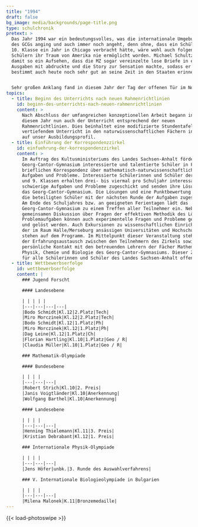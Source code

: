```yaml
---
title: "1994"
draft: false
bg_image: media/backgrounds/page-title.png
type: schulchronik
pretext: >
  Das Jahr 1994 war ein bedeutungsvolles, was die internationale Umgebung
  des GCGs anging und auch immer noch angeht, denn ohne, dass ein Schüler der
  10. Klasse ein Jahr in Chicago verbracht hätte, wäre wohl auch folgenden
  Schülern ihr Traum von Amerika nie ermöglicht worden. Michael Schultz erregte
  damit so ein Aufsehen, dass die MZ sogar vereinzelte lose Briefe in einigen
  Ausgaben mit abdruckte und die Story zur Sensation machte, sodass er sich
  bestimmt auch heute noch sehr gut an seine Zeit in den Staaten erinnern kann.


  Sehr großen Anklang fand in diesem Jahr der Tag der offenen Tür im November, bei dem sich Eltern und Schüler der zukünftigen fünften Klassen informieren und anmelden konnten. Dabei beeindruckten vor allem die technische Ausstattung und Belege über zahlreiche Preise in Schülerwettbewerben.
topics:
  - title: Beginn des Unterrichts nach neuen Rahmenrichtlinien
    id: beginn-des-unterrichts-nach-neuen-rahmenrichtlinien
    content: >
      Nach Abschluss der umfangreichen konzeptionellen Arbeit begann in
      diesem Jahr nun auch der Unterricht entsprechend der neuen
      Rahmenrichtlinien. Dies beinhaltet eine modifizierte Stundentafel mit
      vertiefendem Unterricht in den naturwissenschaftlichen Fächern in Bezug
      auf unser Ausbildungsprofil.
  - title: Einführung der Korrespondenzzirkel
    id: einfuehrung-der-korrespondenzzirkel
    content: >
      Im Auftrag des Kultusministeriums des Landes Sachsen-Anhalt fördert das
      Georg-Cantor-Gymnasium interessierte und talentierte Schüler in Form einer
      brieflichen Korrespondenz über mathematisch-naturwissenschaftliche
      Aufgaben und Probleme. Interessierte Schülerinnen und Schüler der 7., 8.
      und 9. Klassen erhalten drei- bis viermal pro Schuljahr interessante und
      schwierige Aufgaben und Probleme zugeschickt und senden ihre Lösungen an
      das Georg-Cantor-Gymnasium. Die Lösungen und eine Punktbewertung erhalten
      die beteiligten Schüler mit der nächsten Runde der Aufgaben zugeschickt.
      Am Ende des Schuljahres bzw. an geeigneten Ferientagen lädt das
      Georg-Cantor-Gymnasium zu einem Treffen aller Teilnehmer ein. Neben der
      gemeinsamen Diskussion über Fragen der effektiven Methodik des Lösens von
      Problemaufgaben können auch experimentelle Fragen und Probleme gestellt
      und gelöst werden. Auch Exkursionen zu wissenschaftlichen Einrichtungen
      der im Raum Halle/Merseburg ansässigen Universitäten und Hochschulen
      stehen auf dem Programm. Im Mittelpunkt dieser Veranstaltung steht jedoch
      der Erfahrungsaustausch zwischen den Teilnehmern des Zirkels sowie der
      persönliche Kontakt mit den betreuenden Lehrern der Fächer Mathematik,
      Physik, Chemie und Biologie des Georg-Cantor-Gymnasiums. Dieser Zirkel ist
      für alle Schülerinnen und Schüler des Landes Sachsen-Anhalt offen.
  - title: Wettbewerbserfolge
    id: wettbewerbserfolge
    content: |
      ### Jugend Forscht

      #### Landesebene

      | | | | |
      |---|---|---|---|
      |Bodo Schmidt|Kl.12|2.Platz|Tech|
      |Miro Morczinek|Kl.12|2.Platz|Tech|
      |Bodo Schmidt|Kl.12|1.Platz|Ph|
      |Miro Morczinek|Kl.12|1.Platz|Ph|
      |Dag Leine|Kl.12|1.Platz|Ch|
      |Florian Hartling|Kl.10|1.Platz|Geo / R|
      |Claudia Müller|Kl.10|1.Platz|Geo / R|

      ### Mathematik-Olympiade

      #### Bundesebene

      | | | |
      |---|---|---|
      |Robert Strich|Kl.10|2. Preis|
      |Janis Voigtländer|Kl.10|Anerkennung|
      |Wolfgang Barthel|Kl.10|Anerkennung|

      #### Landesebene

      | | | |
      |---|---|---|
      |Henning Thielemann|Kl.11|3. Preis|
      |Kristian Debrabant|Kl.12|1. Preis|

      ### Internationale Physik-Olympiade

      | | | |
      |---|---|---|
      |Jens Höfer|unbk.|3. Runde des Auswahlverfahrens|

      ### V. Internationale Biologieolympiade in Bulgarien

      | | | |
      |---|---|---|
      |Milena Malonek|K.11|Bronzemedaille|
---
```

{{< load-photoswipe >}}
